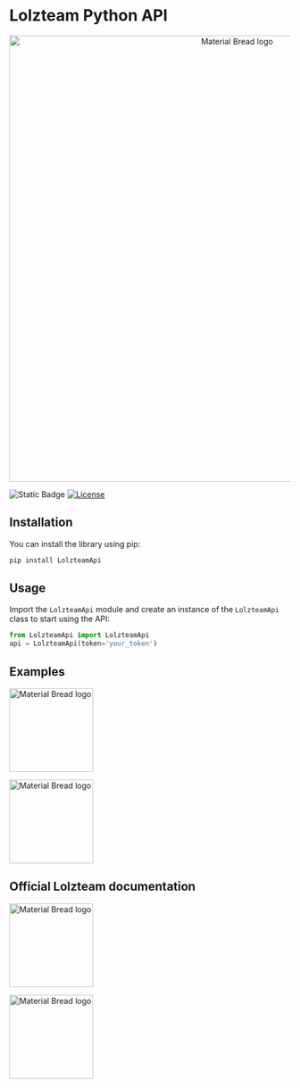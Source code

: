 
# Lolzteam Python API
<p align="center">
    <a href="https://zelenka.guru/members/2410024"><img width="800" src="https://zelenka.guru/styles/brand/download/logos/LolzTeam-Wordmark-Green.svg" alt="Material Bread logo"></a>
</p>

![Static Badge](https://img.shields.io/badge/DONATE-LOLZTEAM-darkgreen?style=flat-square&logo=qiwi&link=https%3A%2F%2Flzt.market%2Fbalance%2Ftransfer%3Fuser_id%3D2410024%26comment%3DThanks%2520for%2520creating%2520LolzteamApi%26amount%3D500)
[![License](https://img.shields.io/badge/license-MIT-blue.svg)](https://github.com/AS7RIDENIED/Lolzteam_Python_Api/blob/main/LICENSE)


## Installation

You can install the library using pip:

```cmd
pip install LolzteamApi
```

## Usage

Import the `LolzteamApi` module and create an instance of the `LolzteamApi` class to start using the API:

```python
from LolzteamApi import LolzteamApi
api = LolzteamApi(token='your_token')
```

## Examples

<p align="left">
    <a href="https://github.com/AS7RIDENIED/Lolzteam_Python_Api/blob/main/Examples/example.py"><img width="150" src="https://zelenka.guru/styles/brand/download/logos/LolzTeam-Wordmark-Green.svg" alt="Material Bread logo"></a>
</p>
<p align="left">
    <a href="https://github.com/AS7RIDENIED/Lolzteam_Python_Api/blob/main/Examples/example_market.py"><img width="150" src="https://lzt.market/styles/market/logo_by_DaWeed_X_KASTE.svg" alt="Material Bread logo"></a>
</p>


## Official Lolzteam documentation
<p align="left">
    <a href="https://docs.api.zelenka.guru/?forum"><img width="150" src="https://zelenka.guru/styles/brand/download/logos/LolzTeam-Wordmark-Green.svg" alt="Material Bread logo"></a>
</p>
<p align="left">
    <a href="https://docs.api.zelenka.guru/?market"><img width="150" src="https://lzt.market/styles/market/logo_by_DaWeed_X_KASTE.svg" alt="Material Bread logo"></a>
</p>

